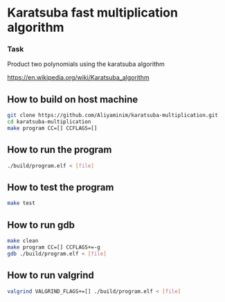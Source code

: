 # Karatsuba fast multiplication algorithm

### Task

Product two polynomials using the karatsuba algorithm

https://en.wikipedia.org/wiki/Karatsuba_algorithm

## How to build on host machine
```bash
git clone https://github.com/Aliyaminim/karatsuba-multiplication.git
cd karatsuba-multiplication
make program CC=[] CCFLAGS=[] 
```

## How to run the program
```bash
./build/program.elf < [file]
```

## How to test the program
```bash
make test
```
## How to run gdb
```bash
make clean
make program CC=[] CCFLAGS+=-g
gdb ./build/program.elf < [file]
```
## How to run valgrind
```bash
valgrind VALGRIND_FLAGS+=[] ./build/program.elf < [file]
```


